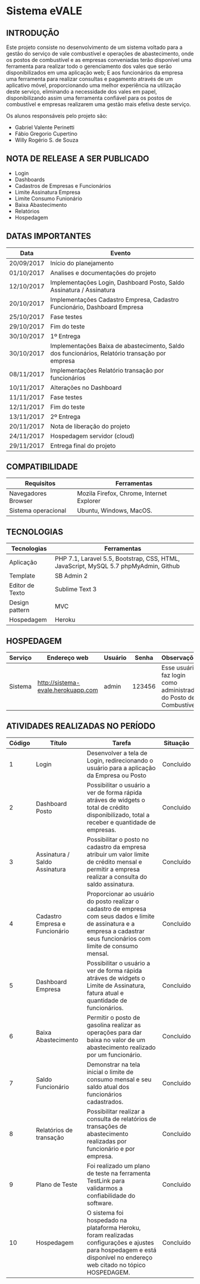 # Sistema eVALE

## INTRODUÇÃO
Este projeto consiste no desenvolvimento de um sistema voltado para a gestão do serviço de vale combustível e operações de abastecimento, onde os postos de combustível e as empresas conveniadas terão disponível uma ferramenta para realizar todo o gerenciamento dos vales que serão disponibilizados em uma aplicação web; E aos funcionários da empresa uma ferramenta para realizar consultas e pagamento através de um aplicativo móvel, proporcionando uma melhor experiência na utilização deste serviço, eliminando a necessidade dos vales em papel, disponibilizando assim uma ferramenta confiável para os postos de combustível e empresas realizarem uma gestão mais efetiva deste serviço.

Os alunos responsáveis pelo projeto são:
- Gabriel Valente Perinetti
- Fábio Gregorio Cupertino	
- Willy Rogério S. de Souza


## NOTA DE RELEASE A SER PUBLICADO
- Login
- Dashboards
- Cadastros de Empresas e Funcionários
- Limite Assinatura Empresa
- Limite Consumo Funionário
- Baixa Abastecimento
- Relatórios
- Hospedagem


## DATAS IMPORTANTES

Data |	Evento
--------- | ------
20/09/2017 |	Início do planejamento
01/10/2017 |	Analises e documentações do projeto
12/10/2017 |	Implementações Login, Dashboard Posto, Saldo Assinatura / Assinatura
20/10/2017 |	Implementações Cadastro Empresa, Cadastro Funcionário, Dashboard Empresa
25/10/2017 |	Fase testes
29/10/2017 |	Fim do teste
30/10/2017 |	1º Entrega
30/10/2017 |	Implementações Baixa de abastecimento, Saldo dos funcionários, Relatório transação por empresa
08/11/2017 |	Implementações Relatório transação por funcionários
10/11/2017 |	Alterações no Dashboard 
11/11/2017 |	Fase testes
12/11/2017 |	Fim do teste
13/11/2017 |	2º Entrega
20/11/2017 |	Nota de liberação do projeto
24/11/2017 |	Hospedagem servidor (cloud)
29/11/2017 |	Entrega final do projeto

## COMPATIBILIDADE

Requisitos | Ferramentas
--------- | ------
Navegadores	Browser | 	Mozila Firefox, Chrome, Internet Explorer
Sistema operacional | 	Ubuntu, Windows, MacOS.

## TECNOLOGIAS
	
Tecnologias | Ferramentas
--------- | ------
Aplicação     | PHP 7.1, Laravel 5.5, Bootstrap, CSS, HTML, JavaScript, MySQL 5.7 phpMyAdmin, Github
Template  | SB Admin 2
Editor de Texto  | Sublime Text 3
Design pattern  | MVC
Hospedagem  | Heroku 

## HOSPEDAGEM

Serviço | Endereço web | Usuário | Senha | Observações
--------- | ------ | --------- | ------ | ------
Sistema  | http://sistema-evale.herokuapp.com | admin | 123456 | Esse usuário faz login como administrador do Posto de Combustível


## ATIVIDADES REALIZADAS NO PERÍODO

Código | Título | Tarefa | Situação 
--------- | ------ | -------| -------
1 | Login | Desenvolver a tela de Login, redirecionando o usuário para a aplicação da Empresa ou Posto | Concluído |
2 | Dashboard Posto | Possibilitar o usuário a ver de forma rápida atráves de widgets o total de crédito disponibilizado, total a receber  e quantidade de empresas. | Concluído  
3 | Assinatura / Saldo Assinatura | Possibilitar o posto no cadastro da empresa atribuir um valor limite de crédito mensal e permitir a empresa realizar a consulta do saldo assinatura. | Concluído 
4 | Cadastro Empresa e Funcionário | Proporcionar ao usuário do posto realizar o cadastro de empresa com seus dados e limite de assinatura e a empresa a cadastrar seus funcionários com limite de consumo mensal. | Concluído |
5 | Dashboard Empresa | Possibilitar o usuário a ver de forma rápida atráves de widgets o Limite de Assinatura, fatura atual  e quantidade de funcionários. | Concluído
6 | Baixa Abastecimento | Permitir o posto de gasolina realizar as operações para dar baixa no valor de um abastecimento realizado por um funcionário. |Concluído
7 | Saldo Funcionário | Demonstrar na tela inicial o limite de consumo mensal e seu saldo atual dos funcionários cadastrados. | Concluído
8 | Relatórios de transação | Possibilitar realizar a consulta de relatórios de transações de abastecimento realizadas por funcionário e por empresa. | Concluído
9 | Plano de Teste | Foi realizado um plano de teste na ferramenta TestLink para validarmos a confiabilidade do software. |Concluído
10| Hospedagem | O sistema foi hospedado na plataforma Heroku, foram realizadas configurações e ajustes para hospedagem e está disponível no endereço web citado no tópico HOSPEDAGEM. | Concluído
